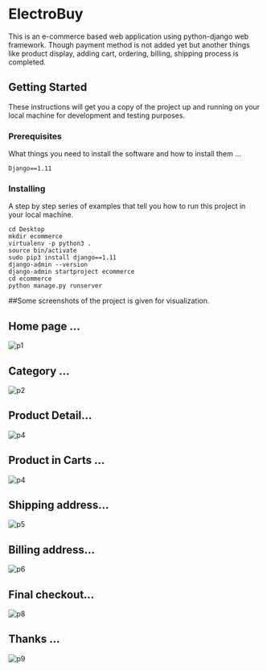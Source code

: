 # ElectroBuy
This is an e-commerce based web application using python-django web framework. Though payment method is not added yet but 
another things like product display, adding cart, ordering, billing, shipping process is completed.

## Getting Started

These instructions will get you a copy of the project up and running on your local machine for development and 
testing purposes.

### Prerequisites

What things you need to install the software and how to install them ...

```
Django==1.11
```

### Installing

A step by step series of examples that tell you how to run this project in your local machine.

```
cd Desktop
mkdir ecommerce
virtualenv -p python3 .
source bin/activate
sudo pip3 install django==1.11
django-admin --version
django-admin startproject ecommerce
cd ecommerce
python manage.py runserver
```


##Some screenshots of the project is given for visualization.


## Home page ...

![p1](https://user-images.githubusercontent.com/28831050/56507083-13721000-6542-11e9-8277-d67d8cf94c42.png)

## Category ...

![p2](https://user-images.githubusercontent.com/28831050/56507104-1d940e80-6542-11e9-9ec9-706b99165024.png)


## Product Detail...

![p4](https://user-images.githubusercontent.com/28831050/56507136-3270a200-6542-11e9-92e4-a1eac5b25d15.png)

## Product in Carts ...

![p4](https://user-images.githubusercontent.com/28831050/56507156-43211800-6542-11e9-9f36-434f749f5353.png)

## Shipping address...

![p5](https://user-images.githubusercontent.com/28831050/56507181-53d18e00-6542-11e9-81ce-e097b49ccf1b.png)

## Billing address...

![p6](https://user-images.githubusercontent.com/28831050/56507196-61871380-6542-11e9-8db1-e4f3ae6af944.png)

## Final checkout...

![p8](https://user-images.githubusercontent.com/28831050/56507221-6cda3f00-6542-11e9-93fb-9dfa37ac36a6.png)

## Thanks ...

![p9](https://user-images.githubusercontent.com/28831050/56507240-75cb1080-6542-11e9-80e9-3c56229fa15b.png)



